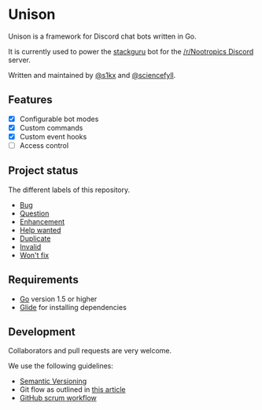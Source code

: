 # Unison

Unison is a framework for Discord chat bots written in Go.

It is currently used to power the [stackguru](https://github.com/s1kx/stackguru) bot for the [/r/Nootropics Discord](https://discord.gg/P2KkEgc) server.

Written and maintained by [@s1kx](https://github.com/s1kx) and [@sciencefyll](https://github.com/sciencefyll).


## Features

- [x] Configurable bot modes
- [x] Custom commands
- [x] Custom event hooks
- [ ] Access control

## Project status
The different labels of this repository.
 - [Bug](https://github.com/s1kx/unison/issues?utf8=%E2%9C%93&q=is%3Aissue%20is%3Aopen%20label%3Abug%20)
 - [Question](https://github.com/s1kx/unison/issues?q=is%3Aopen+is%3Aissue+label%3Aquestion)
 - [Enhancement](https://github.com/s1kx/unison/issues?q=is%3Aissue+is%3Aopen+label%3Aenhancement)
 - [Help wanted](https://github.com/s1kx/unison/issues?q=is%3Aissue+is%3Aopen+label%3A%22help+wanted%22)
 - [Duplicate](https://github.com/s1kx/unison/issues?q=is%3Aissue+is%3Aopen+label%3Aduplicate)
 - [Invalid](https://github.com/s1kx/unison/issues?q=is%3Aopen+is%3Aissue+label%3Ainvalid)
 - [Won't fix](https://github.com/s1kx/unison/issues?q=is%3Aopen+is%3Aissue+label%3Awontfix)


## Requirements

* [Go](https://golang.org/) version 1.5 or higher
* [Glide](https://github.com/Masterminds/glide) for installing dependencies


## Development

Collaborators and pull requests are very welcome.

We use the following guidelines:

* [Semantic Versioning](http://semver.org)
* Git flow as outlined in [this article](http://nvie.com/posts/a-successful-git-branching-model/)
* [GitHub scrum workflow](https://github.com/jvandemo/github-scrum-workflow)
